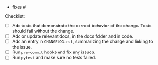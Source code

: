<!--
Before opening a pull request, please open an issue describing the problem or feature the pull request will adress. You can follow the steps in CONTRIBUTING.rst. in case of any doubts regarding the process.

Replace this comment with a description of the change.
-->

<!--
Link to relevant issue(s). Use "fixes" to automatically close an issue.
-->

- fixes #<issue number>

<!--
Make sure to complete each step bellow and add "x" to each box.

If only docs were changed, these aren't relevant and can be removed.
-->

Checklist:

- [ ] Add tests that demonstrate the correct behavior of the change. Tests should fail without the change.
- [ ] Add or update relevant docs, in the docs folder and in code.
- [ ] Add an entry in `CHANGELOG.rst`, summarizing the change and linking to the issue.
- [ ] Run `pre-commit` hooks and fix any issues.
- [ ] Run `pytest` and make sure  no tests failed.

